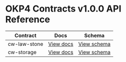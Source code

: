 # OKP4 Contracts v1.0.0 API Reference

|Contract|Docs|Schema|
|---|---|---|
|cw-law-stone|[View docs](./cw-law-stone.md)|[View schema](./schema/cw-law-stone.json)|
|cw-storage|[View docs](./cw-storage.md)|[View schema](./schema/cw-storage.json)|
